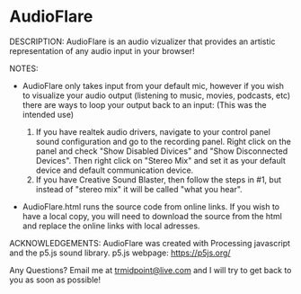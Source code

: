 # AudioFlare

DESCRIPTION:
AudioFlare is an audio vizualizer that provides an artistic representation of any audio input in your browser!

NOTES: 
- AudioFlare only takes input from your default mic, however if you wish to visualize your audio output (listening to music, movies, podcasts, etc) there are ways to loop your output back to an input: (This was the intended use)
    1. If you have realtek audio drivers, navigate to your control panel sound configuration and go to the recording panel. Right click on        the panel and check "Show Disabled Divices" and "Show Disconnected Devices". Then right click on "Stereo Mix" and set it as your          default device and default communication device.
    2. If you have Creative Sound Blaster, then follow the steps in #1, but instead of "stereo mix" it will be called "what you hear".
    
- AudioFlare.html runs the source code from online links. If you wish to have a local copy, you will need to download the source from the html and replace the online links with local adresses.
    
ACKNOWLEDGEMENTS:
AudioFlare was created with Processing javascript and the p5.js sound library. p5.js webpage: https://p5js.org/


Any Questions?
Email me at trmidpoint@live.com and I will try to get back to you as soon as possible!
